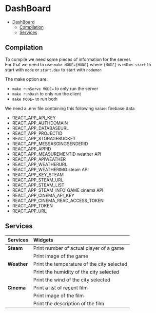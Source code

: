 # DashBoard
- [DashBoard](#dashboard)
  - [Compilation](#compilation)
  - [Services](#services)

## Compilation
To compile we need some pieces of information for the server.<br/>
For that we need to use ```make MODE={MODE}```
where ```{MODE}``` is either ```start``` to start with ```node``` or ```start.dev``` to start with ```nodemon```

The make option are:
* ```make runServe MODE=``` to only run the server
* ```make runDash``` to only run the client
* ```make MODE=``` to run both

We need a .env file containing this following value:
firebase data
* REACT_APP_API_KEY
* REACT_APP_AUTHDOMAIN
* REACT_APP_DATABASEURL
* REACT_APP_PROJECTID
* REACT_APP_STORAGEBUCKET
* REACT_APP_MESSASGINGSENDERID
* REACT_APP_APPID
* REACT_APP_MEASUREMENTID
weather API
* REACT_APP_APIWEATHER
* REACT_APP_WEATHERURL
* REACT_APP_WEATHERIMG
steam API
* REACT_APP_KEY_STEAM
* REACT_APP_STEAM_URL
* REACT_APP_STEAM_LIST
* REACT_APP_STEAM_INFO_GAME
cinema API
* REACT_APP_CINEMA_API_KEY
* REACT_APP_CINEMA_READ_ACCESS_TOKEN
* REACT_APP_TOKEN
* REACT_APP_URL



## Services
| Services | Widgets |
| :------- | :------ |
| **Steam** | Print number of actual player of a game
|       | Print image of the game|
| **Weather** | Print the temperature of the city selected |
|| Print the humidity of the city selected |
||Print the wind of the city selected|
|**Cinema**| Print a list of recent film |
||Print image of the film|
||Print the description of the film|
